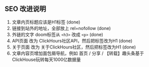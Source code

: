 ## SEO 改进说明

1. 文章内页标题应该是H1标签 (done)
2. 链接到站外的地址，全部放上 rel=nofollow (done)
3. 外链的文字 doom标签从 `<h3>` 改成 `<p>` (done)
4. API页面 改为 ClickHours社区API，然后把标签改为H1 (done)
5. 关于页面 改为 关于ClickHours社区，然后把标签改为H1 (done)
6. 文章内容页增加面包屑导航，例如 首页 / 分享 / 【转载】趣头条基于ClickHouse玩转每天1000亿数据量
